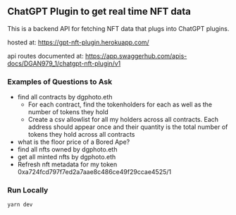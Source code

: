 ## ChatGPT Plugin to get real time NFT data

This is a backend API for fetching NFT data that plugs into ChatGPT plugins.

hosted at:
https://gpt-nft-plugin.herokuapp.com/

api routes documented at:
https://app.swaggerhub.com/apis-docs/DGAN979_1/chatgpt-nft-plugin/v1

### Examples of Questions to Ask
- find all contracts by dgphoto.eth
  - For each contract, find the tokenholders for each as well as the number of tokens they hold
  - Create a csv allowlist for all my holders across all contracts. Each address should appear once and their quantity is the total number of tokens they hold across all contracts
- what is the floor price of a Bored Ape?
- find all nfts owned by dgphoto.eth
- get all minted nfts by dgphoto.eth
- Refresh nft metadata for my token 0xa724fcd797f7ed2a7aae8c486ce49f29ccae4525/1


### Run Locally
```
yarn dev
```